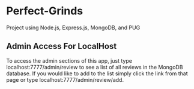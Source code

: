 # Perfect-Grinds
Project using Node.js, Express.js, MongoDB, and PUG

## Admin Access For LocalHost
To access the admin sections of this app, just type localhost:7777/admin/review to see a list of all reviews in the MongoDB database. If you would like to add to the list simply click the link from that page or type localhost:7777/admin/review/add.
